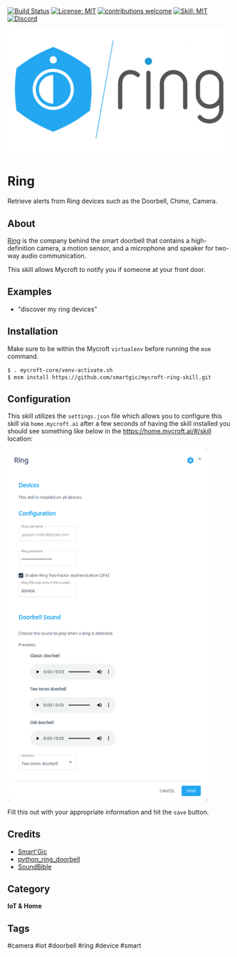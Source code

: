 [![Build Status](https://travis-ci.com/smartgic/mycroft-ring-skill.svg?branch=20.8.1)](https://travis-ci.com/github/smartgic/mycroft-ring-skill) [![License: MIT](https://img.shields.io/badge/License-MIT-yellow.svg)](https://opensource.org/licenses/MIT) [![contributions welcome](https://img.shields.io/badge/contributions-welcome-pink.svg?style=flat)](https://github.com/smartgic/mycroft-ring-skill/pulls) [![Skill: MIT](https://img.shields.io/badge/mycroft.ai-skill-blue)](https://mycroft.ai) [![Discord](https://img.shields.io/discord/809074036733902888)](https://discord.gg/Vu7Wmd9j)


<p align="center">
  <img alt="Mycrof Ring Skill" src="docs/mycroft-ring-logo.png" width="500px">
</p>

# Ring

Retrieve alerts from Ring devices such as the Doorbell, Chime, Camera.

## About

[Ring](https://www.ring.com) is the company behind the smart doorbell that contains a high-definition camera, a motion sensor, and a microphone and speaker for two-way audio communication.

This skill allows Mycroft to notify you if someone at your front door.

## Examples

* "discover my ring devices"


## Installation

Make sure to be within the Mycroft `virtualenv` before running the `msm` command.

```
$ . mycroft-core/venv-activate.sh
$ msm install https://github.com/smartgic/mycroft-ring-skill.git
```

## Configuration

This skill utilizes the `settings.json` file which allows you to configure this skill via `home.mycroft.ai` after a few seconds of having the skill installed you should see something like below in the https://home.mycroft.ai/#/skill location:

<img src='docs/ring-config.png' width='450'/>

Fill this out with your appropriate information and hit the `save` button.


## Credits

- [Smart'Gic](https://smartgic.io/)
- [python_ring_doorbell](https://github.com/tchellomello/python-ring-doorbell)
- [SoundBible](https://soundbible.com/)

## Category

**IoT & Home**

## Tags

#camera
#iot
#doorbell
#ring
#device
#smart